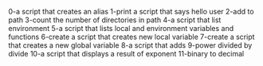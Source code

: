 0-a script that creates an alias
1-print a script that says hello user
2-add to path
3-count the number of directories in path
4-a script that list environment
5-a script that lists local and environment variables and functions
6-create a script that creates new local variable
7-create a script that creates a new global variable
8-a script that adds
9-power divided by divide
10-a script that displays a result of exponent
11-binary to decimal
